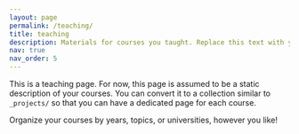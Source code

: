 ```yaml
---
layout: page
permalink: /teaching/
title: teaching
description: Materials for courses you taught. Replace this text with your description.
nav: true
nav_order: 5
---
```


This is a teaching page. For now, this page is assumed to be a static description of your courses. You can convert it to a collection similar to `_projects/` so that you can have a dedicated page for each course.

Organize your courses by years, topics, or universities, however you like!
